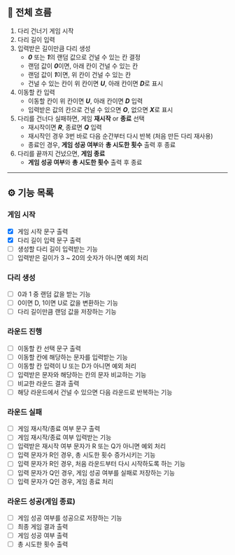 ## 🎯 전체 흐름

1. 다리 건너기 게임 시작  
2. 다리 길이 입력  
3. 입력받은 길이만큼 다리 생성  
    - ***0*** 또는 ***1***의 랜덤 값으로 건널 수 있는 칸 결정  
    - 랜덤 값이 ***0***이면, 아래 칸이 건널 수 있는 칸  
    - 랜덤 값이 ***1***이면, 위 칸이 건널 수 있는 칸  
    - 건널 수 있는 칸이 위 칸이면 ***U***, 아래 칸이면 ***D***로 표시  
4. 이동할 칸 입력  
    - 이동할 칸이 위 칸이면 ***U***, 아래 칸이면 ***D*** 입력  
    - 입력받은 값의 칸으로 건널 수 있으면 ***O***, 없으면 ***X***로 표시  
5. 다리를 건너다 실패하면, 게임 **재시작** or **종료** 선택  
    - 재시작이면 ***R***, 종료면 ***Q*** 입력  
    - 재시작인 경우 3번 바로 다음 순간부터 다시 반복 (처음 만든 다리 재사용)  
    - 종료인 경우, **게임 성공 여부**와 **총 시도한 횟수** 출력 후 종료  
6. 다리를 끝까지 건넜으면, **게임 종료**  
    - **게임 성공 여부**와 **총 시도한 횟수** 출력 후 종료  

---

## ⚙️ 기능 목록

### 게임 시작  
- [x] 게임 시작 문구 출력  
- [x] 다리 길이 입력 문구 출력  
- [ ] 생성할 다리 길이 입력받는 기능  
- [ ] 입력받은 길이가 3 ~ 20의 숫자가 아니면 예외 처리  

### 다리 생성  
- [ ] 0과 1 중 랜덤 값을 받는 기능  
- [ ] 0이면 D, 1이면 U로 값을 변환하는 기능  
- [ ] 다리 길이만큼 랜덤 값을 저장하는 기능  

### 라운드 진행
- [ ] 이동할 칸 선택 문구 출력  
- [ ] 이동할 칸에 해당하는 문자를 입력받는 기능  
- [ ] 이동할 칸 입력이 U 또는 D가 아니면 예외 처리
- [ ] 입력받은 문자와 해당하는 칸의 문자 비교하는 기능  
- [ ] 비교한 라운드 결과 출력  
- [ ] 해당 라운드에서 건널 수 있으면 다음 라운드로 반복하는 기능  

### 라운드 실패  
- [ ] 게임 재시작/종료 여부 문구 출력  
- [ ] 게임 재시작/종료 여부 입력받는 기능  
- [ ] 입력받은 재시작 여부 문자가 R 또는 Q가 아니면 예외 처리  
- [ ] 입력 문자가 R인 경우, 총 시도한 횟수 증가시키는 기능  
- [ ] 입력 문자가 R인 경우, 처음 라운드부터 다시 시작하도록 하는 기능  
- [ ] 입력 문자가 Q인 경우, 게임 성공 여부를 실패로 저장하는 기능  
- [ ] 입력 문자가 Q인 경우, 게임 종료 처리  

### 라운드 성공(게임 종료)  
- [ ] 게임 성공 여부를 성공으로 저장하는 기능  
- [ ] 최종 게임 결과 출력  
- [ ] 게임 성공 여부 출력  
- [ ] 총 시도한 횟수 출력  
